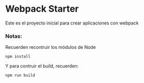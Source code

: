 # Webpack Starter

Este es el proyecto inicial para crear aplicaciones con webpack

### Notas:

Recuerden recontruir los módulos de Node

```
npm install
```

Y para contruir el build, recuerden:

```
npm run build
```
